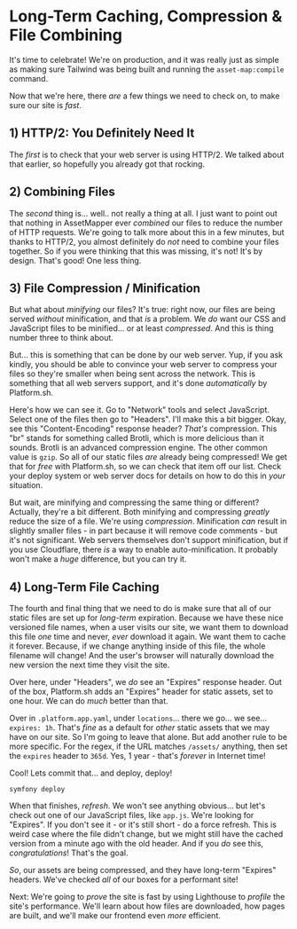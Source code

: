 # Long-Term Caching, Compression & File Combining

It's time to celebrate! We're on production, and it was really just as simple as
making sure Tailwind was being built and running the `asset-map:compile` command.

Now that we're here, there *are* a few things we need to check on, to make
sure our site is *fast*.

## 1) HTTP/2: You Definitely Need It

The *first* is to check that your web server is using HTTP/2. We talked about
that earlier, so hopefully you already got that rocking.

## 2) Combining Files

The *second* thing is... well.. not really a thing at all. I just want to point
out that nothing in AssetMapper ever *combined* our files to reduce the number of HTTP
requests. We're going to talk more about this in a few minutes, but thanks to HTTP/2,
you almost definitely do *not* need to combine your files together. So if you were
thinking that this was missing, it's not! It's by design. That's good! One less thing.

## 3) File Compression / Minification

But what about *minifying* our files? It's true: right now, our files are being
served *without* minification, and that *is* a problem. We *do* want our CSS and
JavaScript files to be minified... or at least *compressed*. And this is thing
number three to think about.

But... this is something that can be done by our web server. Yup, if you ask kindly,
you should be able to convince your web server to compress your files so they're
smaller when being sent across the network. This is something that all web servers
support, and it's done *automatically* by Platform.sh.

Here's how we can see it. Go to "Network" tools and select JavaScript. Select one
of the files then go to "Headers". I'll make this a bit bigger. Okay,
see this "Content-Encoding" response header? *That's* compression. This "br" stands
for something called Brotli, which is more delicious than it sounds. Brotli is
an advanced compression engine. The other common value is `gzip`. So all of our static
files *are* already being compressed! We get that for *free* with Platform.sh,
so we can check that item off our list. Check your deploy system or web server
docs for details on how to do this in *your* situation.

But wait, are minifying and compressing the same thing or different? Actually,
they're a bit different. Both minifying and compressing *greatly* reduce the size
of a file. We're using *compression*. Minification *can* result in slightly smaller
files - in part because it will remove code comments - but it's not significant.
Web servers themselves don't support minification, but if you use Cloudflare,
there *is* a way to enable auto-minification. It probably won't make a *huge*
difference, but you can try it.

## 4) Long-Term File Caching

The fourth and final thing that we need to do is make sure that all of our static
files are set up for *long-term* expiration. Because we have these nice versioned
file names, when a user visits our site, we want them to download this file *one*
time and never, *ever* download it again. We want them to cache it forever. Because,
if we change anything inside of this file, the whole filename will change! And the
user's browser will naturally download the new version the next time they visit
the site.

Over here, under "Headers", we *do* see an "Expires" response header. Out of the box,
Platform.sh adds an "Expires" header for static assets, set to one hour.
We can do *much* better than that.

Over in `.platform.app.yaml`, under `locations`... there we go... we see...
`expires: 1h`. That's *fine* as a default for *other* static assets that we may have
on our site. So I'm going to leave that alone. But add another rule to
be more specific. For the regex, if the URL matches `/assets/` anything, then
set the `expires` header to `365d`. Yes, 1 year - that's *forever* in Internet
time!

Cool! Lets commit that... and deploy, deploy!

```terminal-silent skip-ci
symfony deploy
```

When that finishes, *refresh*. We won't see anything obvious... but let's check
out one of our JavaScript files, like `app.js`. We're looking for "Expires". If
you don't  see it - or it's still short - do a force refresh. This is weird case
where the file didn't change, but we might still have the cached version from a
minute ago with the old header. And if you *do* see this, *congratulations*! That's
the goal.

*So*, our assets are being compressed, and they have long-term "Expires" headers.
We've checked *all* of our boxes for a performant site!

Next: We're going to *prove* the site is fast by using Lighthouse to
*profile* the site's performance. We'll learn about how files are downloaded, how
pages are built, and we'll make our frontend even *more* efficient.
